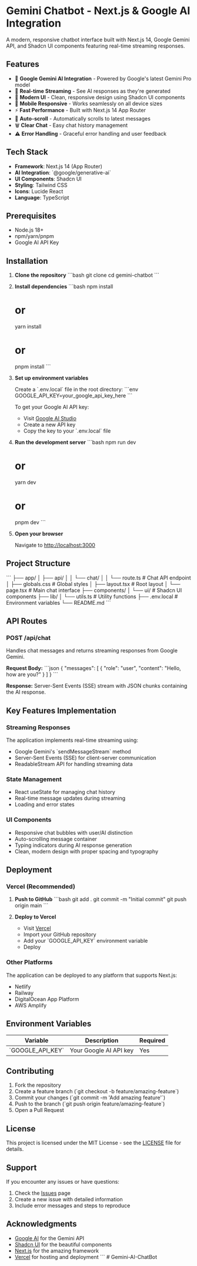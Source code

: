 # Gemini Chatbot - Next.js & Google AI Integration

A modern, responsive chatbot interface built with Next.js 14, Google Gemini API, and Shadcn UI components featuring real-time streaming responses.

## Features

- 🤖 **Google Gemini AI Integration** - Powered by Google's latest Gemini Pro model
- 💬 **Real-time Streaming** - See AI responses as they're generated
- 🎨 **Modern UI** - Clean, responsive design using Shadcn UI components
- 📱 **Mobile Responsive** - Works seamlessly on all device sizes
- ⚡ **Fast Performance** - Built with Next.js 14 App Router
- 🔄 **Auto-scroll** - Automatically scrolls to latest messages
- 🗑️ **Clear Chat** - Easy chat history management
- ⚠️ **Error Handling** - Graceful error handling and user feedback

## Tech Stack

- **Framework**: Next.js 14 (App Router)
- **AI Integration**: \`@google/generative-ai\`
- **UI Components**: Shadcn UI
- **Styling**: Tailwind CSS
- **Icons**: Lucide React
- **Language**: TypeScript

## Prerequisites

- Node.js 18+ 
- npm/yarn/pnpm
- Google AI API Key

## Installation

1. **Clone the repository**
   \`\`\`bash
   git clone <repository-url>
   cd gemini-chatbot
   \`\`\`

2. **Install dependencies**
   \`\`\`bash
   npm install
   # or
   yarn install
   # or
   pnpm install
   \`\`\`

3. **Set up environment variables**
   
   Create a \`.env.local\` file in the root directory:
   \`\`\`env
   GOOGLE_API_KEY=your_google_api_key_here
   \`\`\`

   To get your Google AI API key:
   - Visit [Google AI Studio](https://makersuite.google.com/app/apikey)
   - Create a new API key
   - Copy the key to your \`.env.local\` file

4. **Run the development server**
   \`\`\`bash
   npm run dev
   # or
   yarn dev
   # or
   pnpm dev
   \`\`\`

5. **Open your browser**
   
   Navigate to [http://localhost:3000](http://localhost:3000)

## Project Structure

\`\`\`
├── app/
│   ├── api/
│   │   └── chat/
│   │       └── route.ts          # Chat API endpoint
│   ├── globals.css               # Global styles
│   ├── layout.tsx               # Root layout
│   └── page.tsx                 # Main chat interface
├── components/
│   └── ui/                      # Shadcn UI components
├── lib/
│   └── utils.ts                 # Utility functions
├── .env.local                   # Environment variables
└── README.md
\`\`\`

## API Routes

### POST /api/chat

Handles chat messages and returns streaming responses from Google Gemini.

**Request Body:**
\`\`\`json
{
  "messages": [
    {
      "role": "user",
      "content": "Hello, how are you?"
    }
  ]
}
\`\`\`

**Response:**
Server-Sent Events (SSE) stream with JSON chunks containing the AI response.

## Key Features Implementation

### Streaming Responses
The application implements real-time streaming using:
- Google Gemini's \`sendMessageStream\` method
- Server-Sent Events (SSE) for client-server communication
- ReadableStream API for handling streaming data

### State Management
- React useState for managing chat history
- Real-time message updates during streaming
- Loading and error states

### UI Components
- Responsive chat bubbles with user/AI distinction
- Auto-scrolling message container
- Typing indicators during AI response generation
- Clean, modern design with proper spacing and typography

## Deployment

### Vercel (Recommended)

1. **Push to GitHub**
   \`\`\`bash
   git add .
   git commit -m "Initial commit"
   git push origin main
   \`\`\`

2. **Deploy to Vercel**
   - Visit [Vercel](https://vercel.com)
   - Import your GitHub repository
   - Add your \`GOOGLE_API_KEY\` environment variable
   - Deploy

### Other Platforms

The application can be deployed to any platform that supports Next.js:
- Netlify
- Railway
- DigitalOcean App Platform
- AWS Amplify

## Environment Variables

| Variable | Description | Required |
|----------|-------------|----------|
| \`GOOGLE_API_KEY\` | Your Google AI API key | Yes |

## Contributing

1. Fork the repository
2. Create a feature branch (\`git checkout -b feature/amazing-feature\`)
3. Commit your changes (\`git commit -m 'Add amazing feature'\`)
4. Push to the branch (\`git push origin feature/amazing-feature\`)
5. Open a Pull Request

## License

This project is licensed under the MIT License - see the [LICENSE](LICENSE) file for details.

## Support

If you encounter any issues or have questions:
1. Check the [Issues](../../issues) page
2. Create a new issue with detailed information
3. Include error messages and steps to reproduce

## Acknowledgments

- [Google AI](https://ai.google.dev/) for the Gemini API
- [Shadcn UI](https://ui.shadcn.com/) for the beautiful components
- [Next.js](https://nextjs.org/) for the amazing framework
- [Vercel](https://vercel.com/) for hosting and deployment
\`\`\`
#   G e m i n i - A I - C h a t B o t  
 